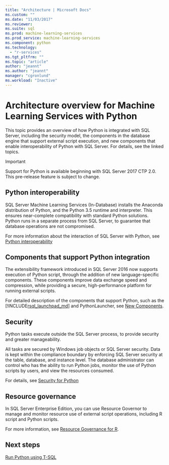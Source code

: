 ```yaml
---
title: "Architecture | Microsoft Docs"
ms.custom: ""
ms.date: "11/03/2017"
ms.reviewer: 
ms.suite: sql
ms.prod: machine-learning-services
ms.prod_service: machine-learning-services
ms.component: python
ms.technology: 
  - "r-services"
ms.tgt_pltfrm: ""
ms.topic: "article"
author: "jeannt"
ms.author: "jeannt"
manager: "cgronlund"
ms.workload: "Inactive"
---
```

# Architecture overview for Machine Learning Services with Python

This topic provides an overview of how Python is integrated with SQL Server, including the security model, the components in the database engine that support external script execution, and new components that enable interoperability of Python with SQL Server. For details, see the linked topics.

> [!IMPORTANT]
> Support for Python is available beginning with SQL Server 2017 CTP 2.0. This pre-release feature is subject to change.

## Python interoperability

SQL Server Machine Learning Services (In-Database) installs the Anaconda distribution of Python, and the Python 3.5 runtime and interpreter. This ensures near-complete compatibility with standard Python solutions. Python runs in a separate process from SQL Server, to guarantee that database operations are not compromised.

For more information about the interaction of SQL Server with Python, see [Python interoperability](../../advanced-analytics/python/python-interoperability.md)

## Components that support Python integration

The extensibility framework introduced in SQL Server 2016 now supports execution of Python script, through the addition of new language-specific components. These components improve data exchange speed and compression, while providing a secure, high-performance platform for running external scripts.

For detailed description of the components that support Python, such as the [!INCLUDE[rsql_launchpad_md](../../includes/rsql-launchpad-md.md)] and PythonLauncher, see [New Components](../../advanced-analytics/python/new-components-in-sql-server-to-support-python-integration.md).

## Security

Python tasks execute outside the SQL Server process, to provide security and greater manageability.

All tasks are secured by Windows job objects or SQL Server security. Data is kept within the compliance boundary by enforcing SQL Server security at the table, database, and instance level. The database administrator can control who has the ability to run Python jobs, monitor the use of Python scripts by users, and view the resources consumed.

For details, see [Security for Python](../../advanced-analytics/python/security-overview-sql-server-python-services.md)

## Resource governance

In SQL Server Enterprise Edition, you can use Resource Governor to manage and monitor resource use of external script operations, including R script and Python scripts.

For more information, see [Resource Governance for R](../../advanced-analytics/r/resource-governance-for-r-services.md).

## Next steps

[Run Python using T-SQL](../tutorials/run-python-using-t-sql.md)
